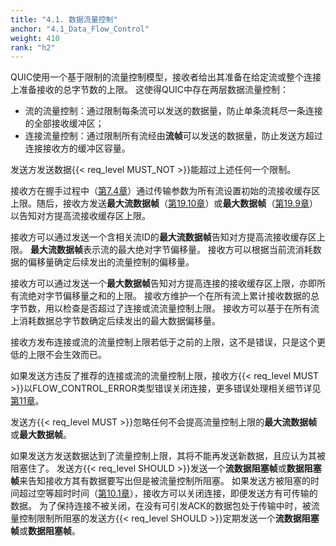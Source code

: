 ```yaml
---
title: "4.1. 数据流量控制"
anchor: "4.1_Data_Flow_Control"
weight: 410
rank: "h2"
---
```


QUIC使用一个基于限制的流量控制模型，接收者给出其准备在给定流或整个连接上准备接收的总字节数的上限。
这使得QUIC中存在两层数据流量控制：
- 流的流量控制：通过限制每条流可以发送的数据量，防止单条流耗尽一条连接的全部接收缓冲区；
- 连接流量控制：通过限制所有流经由**流帧**可以发送的数据量，防止发送方超过连接接收方的缓冲区容量。

发送方发送数据{{< req_level MUST_NOT >}}能超过上述任何一个限制。

接收方在握手过程中（[第7.4章]()）通过传输参数为所有流设置初始的流接收缓存区上限。随后，接收方发送**最大流数据帧**（[第19.10章]()）或**最大数据帧**（[第19.9章]()）以告知对方提高流接收缓存区上限。

接收方可以通过发送一个含相关流ID的**最大流数据帧**告知对方提高流接收缓存区上限。
**最大流数据帧**表示流的最大绝对字节偏移量。
接收方可以根据当前流消耗数据的偏移量确定后续发出的流量控制的偏移量。

接收方可以通过发送一个**最大数据帧**告知对方提高连接的接收缓存区上限，亦即所有流绝对字节偏移量之和的上限。
接收方维护一个在所有流上累计接收数据的总字节数，用以检查是否超过了连接或流流量控制上限。
接收方可以基于在所有流上消耗数据总字节数确定后续发出的最大数据偏移量。

接收方发布连接或流的流量控制上限若低于之前的上限，这不是错误，只是这个更低的上限不会生效而已。

如果发送方违反了推荐的连接或流的流量控制上限，接收方{{< req_level MUST >}}以FLOW_CONTROL_ERROR类型错误关闭连接，更多错误处理相关细节详见[第11章]()。

发送方{{< req_level MUST >}}忽略任何不会提高流量控制上限的**最大流数据帧**或**最大数据帧**。

如果发送方发送数据达到了流量控制上限，其将不能再发送新数据，且应认为其被阻塞住了。
发送方{{< req_level SHOULD >}}发送一个**流数据阻塞帧**或**数据阻塞帧**来告知接收方其有数据要写出但是被流量控制所阻塞。
如果发送方被阻塞的时间超过空等超时时间（[第10.1章]()），接收方可以关闭连接，即便发送方有可传输的数据。
为了保持连接不被关闭，在没有可引发ACK的数据包处于传输中时，被流量控制限制所阻塞的发送方{{< req_level SHOULD >}}定期发送一个**流数据阻塞帧**或**数据阻塞帧**。
